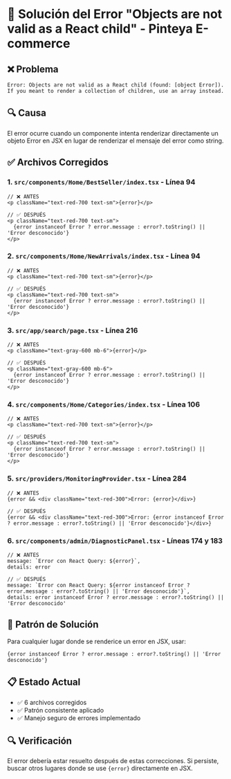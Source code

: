 # 🔧 Solución del Error "Objects are not valid as a React child" - Pinteya E-commerce

## ❌ Problema
```
Error: Objects are not valid as a React child (found: [object Error]). 
If you meant to render a collection of children, use an array instead.
```

## 🔍 Causa
El error ocurre cuando un componente intenta renderizar directamente un objeto Error en JSX en lugar de renderizar el mensaje del error como string.

## ✅ Archivos Corregidos

### 1. `src/components/Home/BestSeller/index.tsx` - Línea 94
```tsx
// ❌ ANTES
<p className="text-red-700 text-sm">{error}</p>

// ✅ DESPUÉS  
<p className="text-red-700 text-sm">
  {error instanceof Error ? error.message : error?.toString() || 'Error desconocido'}
</p>
```

### 2. `src/components/Home/NewArrivals/index.tsx` - Línea 94
```tsx
// ❌ ANTES
<p className="text-red-700 text-sm">{error}</p>

// ✅ DESPUÉS
<p className="text-red-700 text-sm">
  {error instanceof Error ? error.message : error?.toString() || 'Error desconocido'}
</p>
```

### 3. `src/app/search/page.tsx` - Línea 216
```tsx
// ❌ ANTES
<p className="text-gray-600 mb-6">{error}</p>

// ✅ DESPUÉS
<p className="text-gray-600 mb-6">
  {error instanceof Error ? error.message : error?.toString() || 'Error desconocido'}
</p>
```

### 4. `src/components/Home/Categories/index.tsx` - Línea 106
```tsx
// ❌ ANTES
<p className="text-red-700 text-sm">{error}</p>

// ✅ DESPUÉS
<p className="text-red-700 text-sm">
  {error instanceof Error ? error.message : error?.toString() || 'Error desconocido'}
</p>
```

### 5. `src/providers/MonitoringProvider.tsx` - Línea 284
```tsx
// ❌ ANTES
{error && <div className="text-red-300">Error: {error}</div>}

// ✅ DESPUÉS
{error && <div className="text-red-300">Error: {error instanceof Error ? error.message : error?.toString() || 'Error desconocido'}</div>}
```

### 6. `src/components/admin/DiagnosticPanel.tsx` - Líneas 174 y 183
```tsx
// ❌ ANTES
message: `Error con React Query: ${error}`,
details: error

// ✅ DESPUÉS
message: `Error con React Query: ${error instanceof Error ? error.message : error?.toString() || 'Error desconocido'}`,
details: error instanceof Error ? error.message : error?.toString() || 'Error desconocido'
```

## 🎯 Patrón de Solución
Para cualquier lugar donde se renderice un error en JSX, usar:

```tsx
{error instanceof Error ? error.message : error?.toString() || 'Error desconocido'}
```

## 📋 Estado Actual
- ✅ 6 archivos corregidos
- ✅ Patrón consistente aplicado
- ✅ Manejo seguro de errores implementado

## 🔍 Verificación
El error debería estar resuelto después de estas correcciones. Si persiste, buscar otros lugares donde se use `{error}` directamente en JSX.
